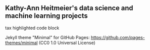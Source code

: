 ## Kathy-Ann Heitmeier's data science and machine learning projects
tax highlighted code block



Jekyll theme "Minimal" for GitHub Pages: https://github.com/pages-themes/minimal (CC0 1.0 Universal License)
